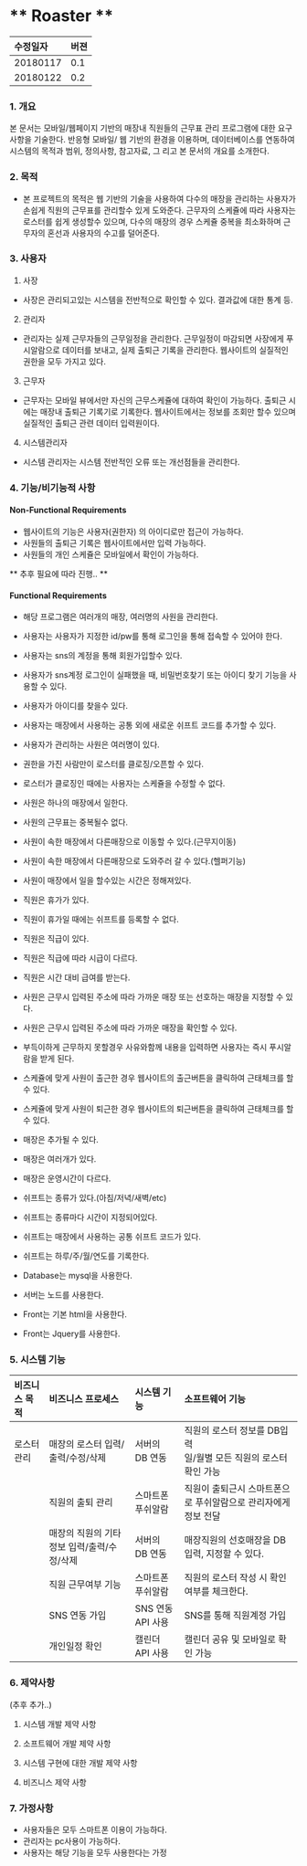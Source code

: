 # ** Roaster **

| 수정일자     |     버젼     |
| :------------- |  :---------------- |
| 20180117       | 0.1       |
| 20180122   | 0.2  |


### 1. 개요

본 문서는 모바일/웹페이지 기반의 매장내 직원들의 근무표 관리 프로그램에 대한 요구사항을 기술한다. 반응형 모바일/ 웹 기반의 환경을 이용하며, 데이터베이스를 연동하여 시스템의 목적과 범위, 정의사항, 참고자료, 그 리고 본 문서의 개요를 소개한다.

### 2. 목적

+ 본 프로젝트의 목적은 웹 기반의 기술을 사용하여 다수의 매장을 관리하는 사용자가 손쉽게 직원의 근무표를 관리할수 있게 도와준다. 근무자의 스케쥴에 따라 사용자는 로스터를 쉽게 생성할수 있으며, 다수의 매장의 경우 스케쥴 중복을 최소화하며 근무자의 혼선과 사용자의 수고를 덜어준다.

### 3. 사용자

1. 사장
  - 사장은 관리되고있는 시스템을 전반적으로 확인할 수 있다. 결과값에 대한 통계 등.
2. 관리자
  - 관리자는 실제 근무자들의 근무일정을 관리한다. 근무일정이 마감되면 사장에게 푸시알람으로 데이터를 보내고, 실제 출퇴근 기록을 관리한다. 웹사이트의 실질적인 권한을 모두 가지고 있다.
3. 근무자
  - 근무자는 모바일 뷰에서만 자신의 근무스케쥴에 대하여 확인이 가능하다. 출퇴근 시에는 매장내 출퇴근 기록기로 기록한다. 웹사이트에서는 정보를 조회만 할수 있으며 실질적인 출퇴근 관련 데이터 입력원이다.
4. 시스템관리자
  - 시스템 관리자는 시스템 전반적인 오류 또는 개선점들을 관리한다.

### 4. 기능/비기능적 사항
#### Non-Functional Requirements

- 웹사이트의 기능은 사용자(권한자) 의 아이디로만 접근이 가능하다.
- 사원들의 출퇴근 기록은 웹사이트에서만 입력 가능하다.
- 사원들의 개인 스케쥴은 모바일에서 확인이 가능하다.

** 추후 필요에 따라 진행.. **

#### Functional Requirements

-   해당 프로그램은 여러개의 매장, 여러명의 사원을 관리한다.
-   사용자는 사용자가 지정한 id/pw를 통해 로그인을 통해 접속할 수 있어야 한다.
-   사용자는 sns의 계정을 통해 회원가입할수 있다.
-   사용자가 sns계정 로그인이 실패했을 때, 비밀번호찾기 또는 아이디 찾기 기능을  사용할 수 있다.
-   사용자가 아이디를 찾을수 있다.
-   사용자는 매장에서 사용하는 공통 외에 새로운 쉬프트 코드를 추가할 수 있다.
-   사용자가 관리하는 사원은 여러명이 있다.
-   권한을 가진 사람만이 로스터를 클로징/오픈할 수 있다.
-   로스터가 클로징인 때에는 사용자는 스케쥴을 수정할 수 없다.

-   사원은 하나의 매장에서 일한다.
-   사원의 근무표는 중복될수 없다.
-   사원이 속한 매장에서 다른매장으로 이동할 수 있다.(근무지이동)
-   사원이 속한 매장에서 다른매장으로 도와주러 갈 수 있다.(헬퍼기능)
-   사원이 매장에서 일을 할수있는 시간은 정해져있다.
-   직원은 휴가가 있다.
-   직원이 휴가일 때에는 쉬프트를 등록할 수 없다.
-   직원은 직급이 있다.
-   직원은 직급에 따라 시급이 다르다.
-   직원은 시간 대비 급여를 받는다.
-   사원은 근무시 입력된 주소에 따라 가까운 매장 또는 선호하는 매장을 지정할 수 있다.
-   사원은 근무시 입력된 주소에 따라 가까운 매장을 확인할 수 있다.
-   부득이하게 근무하지 못할경우 사유와함께 내용을 입력하면 사용자는 즉시 푸시알람을 받게 된다.
-  스케쥴에 맞게 사원이 출근한 경우 웹사이트의 출근버튼을 클릭하여 근태체크를 할 수 있다.
-  스케쥴에 맞게 사원이 퇴근한 경우 웹사이트의 퇴근버튼을 클릭하여 근태체크를 할 수 있다.

-   매장은 추가될 수 있다.
-   매장은 여러개가 있다.
-   매장은 운영시간이 다르다.

-  쉬프트는 종류가 있다.(아침/저녁/새벽/etc)
-  쉬프트는 종류마다 시간이 지정되어있다.
-  쉬프트는 매장에서 사용하는 공통 쉬프트 코드가 있다.
-  쉬프트는 하루/주/월/연도를 기록한다.

-  Database는 mysql을 사용한다.
-  서버는 노드를 사용한다.
-  Front는 기본 html을 사용한다.   
-  Front는 Jquery를 사용한다.

### 5. 시스템 기능

| 비즈니스 목적     | 비즈니스 프로세스     |시스템 기능| 소프트웨어 기능                     |
| :------- | :------------- |:------------------|:-------------------------------------------------------|
| 로스터 관리 | 매장의 로스터 입력/출력/수정/삭제  |   서버의 DB 연동    | 직원의 로스터 정보를 DB입력 <br> 일/월별 모든 직원의 로스터 확인 가능 |
|          | 직원의 출퇴 관리   |  스마트폰 푸쉬알람 | 직원이 출퇴근시 스마트폰으로 푸쉬알람으로 관리자에게 정보 전달  |
|          | 매장의 직원의 기타정보 입력/출력/수정/삭제   | 서버의 DB 연동   | 매장직원의 선호매장을 DB입력, 지정할 수 있다.   |
|          | 직원 근무여부 기능  |  스마트폰 푸쉬알람  |  직원의 로스터 작성 시 확인여부를 체크한다. |
|          | SNS 연동 가입    |  SNS 연동 API 사용   | SNS를 통해 직원계정 가입  |
|          | 개인일정 확인     | 캘린더 API 사용   |  캘린더 공유 및 모바일로 확인 가능  |


### 6. 제약사항
(추후 추가..)

1. 시스템 개발 제약 사항

2. 소프트웨어 개발 제약 사항

3. 시스템 구현에 대한 개발 제약 사항

4. 비즈니스 제약 사항

### 7. 가정사항

- 사용자들은 모두 스마트폰 이용이 가능하다.
- 관리자는 pc사용이 가능하다.
- 사용자는 해당 기능을 모두 사용한다는 가정


###
